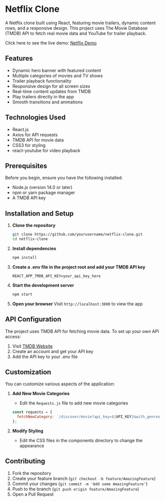 # Netflix Clone

A Netflix clone built using React, featuring movie trailers, dynamic content rows, and a responsive design. This project uses The Movie Database (TMDB) API to fetch real movie data and YouTube for trailer playback.

Click here to see the live demo: [Netflix Demo](https://themovie-site-demo.netlify.app/)

## Features

- Dynamic hero banner with featured content
- Multiple categories of movies and TV shows
- Trailer playback functionality
- Responsive design for all screen sizes
- Real-time content updates from TMDB
- Play trailers directly in the app
- Smooth transitions and animations

## Technologies Used

- React.js
- Axios for API requests
- TMDB API for movie data
- CSS3 for styling
- react-youtube for video playback

## Prerequisites

Before you begin, ensure you have the following installed:
- Node.js (version 14.0 or later)
- npm or yarn package manager
- A TMDB API key

## Installation and Setup

1. **Clone the repository**
   ```bash
   git clone https://github.com/yourusername/netflix-clone.git
   cd netflix-clone
   ```

2. **Install dependencies**
   ```bash
   npm install
   ```

3. **Create a .env file in the project root and add your TMDB API key**
   ```env
   REACT_APP_TMDB_API_KEY=your_api_key_here
   ```

4. **Start the development server**
   ```bash
   npm start
   ```

5. **Open your browser**
   Visit `http://localhost:3000` to view the app

## API Configuration

The project uses TMDB API for fetching movie data. To set up your own API access:

1. Visit [TMDB Website](https://www.themoviedb.org/)
2. Create an account and get your API key
3. Add the API key to your .env file

## Customization

You can customize various aspects of the application:

1. **Add New Movie Categories**
   - Edit the `Requests.js` file to add new movie categories
   ```javascript
   const requests = {
     fetchNewCategory: `/discover/movie?api_key=${API_KEY}&with_genres=YOUR_GENRE_ID`,
   };
   ```

2. **Modify Styling**
   - Edit the CSS files in the components directory to change the appearance

## Contributing

1. Fork the repository
2. Create your feature branch (`git checkout -b feature/AmazingFeature`)
3. Commit your changes (`git commit -m 'Add some AmazingFeature'`)
4. Push to the branch (`git push origin feature/AmazingFeature`)
5. Open a Pull Request